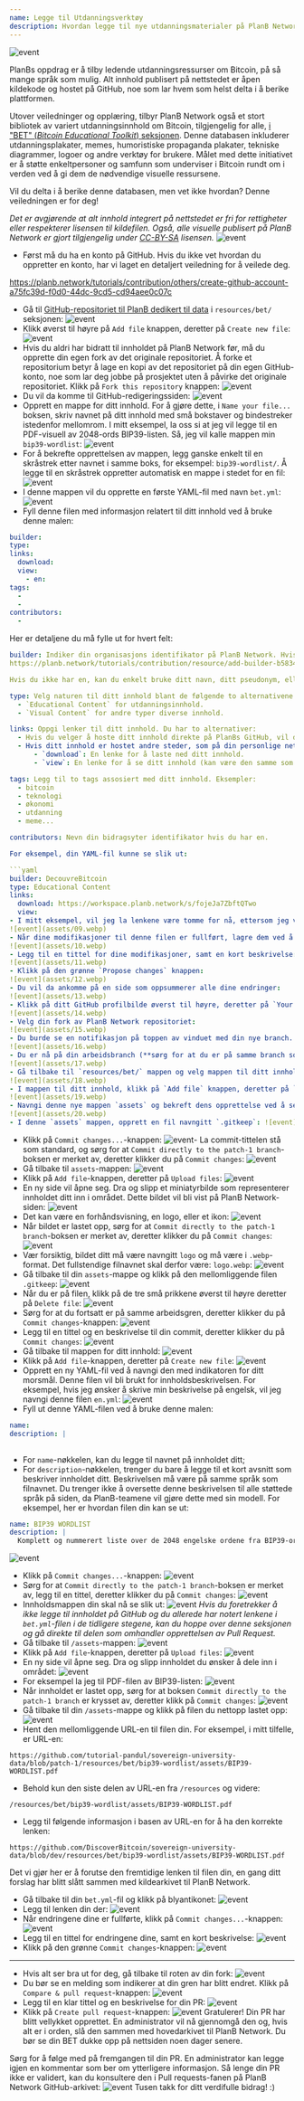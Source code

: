 ```yaml
---
name: Legge til Utdanningsverktøy
description: Hvordan legge til nye utdanningsmaterialer på PlanB Network?
---
```

![event](assets/cover.webp)

PlanBs oppdrag er å tilby ledende utdanningsressurser om Bitcoin, på så mange språk som mulig. Alt innhold publisert på nettstedet er åpen kildekode og hostet på GitHub, noe som lar hvem som helst delta i å berike plattformen.

Utover veiledninger og opplæring, tilbyr PlanB Network også et stort bibliotek av variert utdanningsinnhold om Bitcoin, tilgjengelig for alle, [i "BET" (_Bitcoin Educational Toolkit_) seksjonen](https://planb.network/resources/bet). Denne databasen inkluderer utdanningsplakater, memes, humoristiske propaganda plakater, tekniske diagrammer, logoer og andre verktøy for brukere. Målet med dette initiativet er å støtte enkeltpersoner og samfunn som underviser i Bitcoin rundt om i verden ved å gi dem de nødvendige visuelle ressursene.

Vil du delta i å berike denne databasen, men vet ikke hvordan? Denne veiledningen er for deg!

*Det er avgjørende at alt innhold integrert på nettstedet er fri for rettigheter eller respekterer lisensen til kildefilen. Også, alle visuelle publisert på PlanB Network er gjort tilgjengelig under [CC-BY-SA](https://creativecommons.org/licenses/by-sa/4.0/) lisensen.*
![event](assets/01.webp)
- Først må du ha en konto på GitHub. Hvis du ikke vet hvordan du oppretter en konto, har vi laget en detaljert veiledning for å veilede deg.

https://planb.network/tutorials/contribution/others/create-github-account-a75fc39d-f0d0-44dc-9cd5-cd94aee0c07c


- Gå til [GitHub-repositoriet til PlanB dedikert til data](https://github.com/DecouvreBitcoin/sovereign-university-data/tree/dev/resources/bet) i `resources/bet/` seksjonen:
![event](assets/02.webp)
- Klikk øverst til høyre på `Add file` knappen, deretter på `Create new file`:
![event](assets/03.webp)
- Hvis du aldri har bidratt til innholdet på PlanB Network før, må du opprette din egen fork av det originale repositoriet. Å forke et repositorium betyr å lage en kopi av det repositoriet på din egen GitHub-konto, noe som lar deg jobbe på prosjektet uten å påvirke det originale repositoriet. Klikk på `Fork this repository` knappen:
![event](assets/04.webp)
- Du vil da komme til GitHub-redigeringssiden:
![event](assets/05.webp)
- Opprett en mappe for ditt innhold. For å gjøre dette, i `Name your file...` boksen, skriv navnet på ditt innhold med små bokstaver og bindestreker istedenfor mellomrom. I mitt eksempel, la oss si at jeg vil legge til en PDF-visuell av 2048-ords BIP39-listen. Så, jeg vil kalle mappen min `bip39-wordlist`: ![event](assets/06.webp)
- For å bekrefte opprettelsen av mappen, legg ganske enkelt til en skråstrek etter navnet i samme boks, for eksempel: `bip39-wordlist/`. Å legge til en skråstrek oppretter automatisk en mappe i stedet for en fil:
![event](assets/07.webp)
- I denne mappen vil du opprette en første YAML-fil med navn `bet.yml`:
![event](assets/08.webp)
- Fyll denne filen med informasjon relatert til ditt innhold ved å bruke denne malen:

```yaml
builder: 
type: 
links:
  download: 
  view: 
    - en: 
tags:
  - 
  - 
contributors:
  - 
```

Her er detaljene du må fylle ut for hvert felt:
```yaml
builder: Indiker din organisasjons identifikator på PlanB Network. Hvis du ikke allerede har en "builder" identifikator for ditt firma, kan du opprette en ved å følge denne veiledningen.
https://planb.network/tutorials/contribution/resource/add-builder-b5834c46-6dcc-4064-8d68-1ef529991d3d

Hvis du ikke har en, kan du enkelt bruke ditt navn, ditt pseudonym, eller navnet på din bedrift uten å ha opprettet en builder-profil.

type: Velg naturen til ditt innhold blant de følgende to alternativene:
  - `Educational Content` for utdanningsinnhold.
  - `Visual Content` for andre typer diverse innhold.

links: Oppgi lenker til ditt innhold. Du har to alternativer:
  - Hvis du velger å hoste ditt innhold direkte på PlanBs GitHub, vil du trenge å legge til lenkene til denne filen i de følgende stegene.
  - Hvis ditt innhold er hostet andre steder, som på din personlige nettside, indiker de tilsvarende lenkene her:
      - `download`: En lenke for å laste ned ditt innhold.
      - `view`: En lenke for å se ditt innhold (kan være den samme som nedlastingslenken). Hvis ditt innhold er tilgjengelig på flere språk, legg til en lenke for hvert språk.

tags: Legg til to tags assosiert med ditt innhold. Eksempler:
  - bitcoin
  - teknologi
  - økonomi
  - utdanning
  - meme...

contributors: Nevn din bidragsyter identifikator hvis du har en.

For eksempel, din YAML-fil kunne se slik ut:

```yaml
builder: DecouvreBitcoin
type: Educational Content
links:
  download: https://workspace.planb.network/s/fojeJa7ZbftQTwo
  view:
- I mitt eksempel, vil jeg la lenkene være tomme for nå, ettersom jeg vil legge til min PDF direkte på GitHub:
![event](assets/09.webp)
- Når dine modifikasjoner til denne filen er fullført, lagre dem ved å klikke på `Commit changes...` knappen:
![event](assets/10.webp)
- Legg til en tittel for dine modifikasjoner, samt en kort beskrivelse:
![event](assets/11.webp)
- Klikk på den grønne `Propose changes` knappen:
![event](assets/12.webp)
- Du vil da ankomme på en side som oppsummerer alle dine endringer:
![event](assets/13.webp)
- Klikk på ditt GitHub profilbilde øverst til høyre, deretter på `Your Repositories`:
![event](assets/14.webp)
- Velg din fork av PlanB Network repositoriet:
![event](assets/15.webp)
- Du burde se en notifikasjon på toppen av vinduet med din nye branch. Den er sannsynligvis kalt `patch-1`. Klikk på den:
![event](assets/16.webp)
- Du er nå på din arbeidsbranch (**sørg for at du er på samme branch som dine tidligere modifikasjoner, dette er viktig!**):
![event](assets/17.webp)
- Gå tilbake til `resources/bet/` mappen og velg mappen til ditt innhold som du nettopp opprettet i den forrige commiten:
![event](assets/18.webp)
- I mappen til ditt innhold, klikk på `Add file` knappen, deretter på `Create new file`:
![event](assets/19.webp)
- Navngi denne nye mappen `assets` og bekreft dens opprettelse ved å sette en skråstrek `/` på slutten:
![event](assets/20.webp)
- I denne `assets` mappen, opprett en fil navngitt `.gitkeep`: ![event](assets/21.webp)
```
- Klikk på `Commit changes...`-knappen: ![event](assets/22.webp)- La commit-tittelen stå som standard, og sørg for at `Commit directly to the patch-1 branch`-boksen er merket av, deretter klikker du på `Commit changes`: ![event](assets/23.webp)
- Gå tilbake til `assets`-mappen: ![event](assets/24.webp)
- Klikk på `Add file`-knappen, deretter på `Upload files`: ![event](assets/25.webp)
- En ny side vil åpne seg. Dra og slipp et miniatyrbilde som representerer innholdet ditt inn i området. Dette bildet vil bli vist på PlanB Network-siden: ![event](assets/26.webp)
- Det kan være en forhåndsvisning, en logo, eller et ikon: ![event](assets/27.webp)
- Når bildet er lastet opp, sørg for at `Commit directly to the patch-1 branch`-boksen er merket av, deretter klikker du på `Commit changes`: ![event](assets/28.webp)
- Vær forsiktig, bildet ditt må være navngitt `logo` og må være i `.webp`-format. Det fullstendige filnavnet skal derfor være: `logo.webp`: ![event](assets/29.webp)
- Gå tilbake til din `assets`-mappe og klikk på den mellomliggende filen `.gitkeep`: ![event](assets/30.webp)
- Når du er på filen, klikk på de tre små prikkene øverst til høyre deretter på `Delete file`: ![event](assets/31.webp)
- Sørg for at du fortsatt er på samme arbeidsgren, deretter klikker du på `Commit changes`-knappen: ![event](assets/32.webp)
- Legg til en tittel og en beskrivelse til din commit, deretter klikker du på `Commit changes`: ![event](assets/33.webp)
- Gå tilbake til mappen for ditt innhold: ![event](assets/34.webp)
- Klikk på `Add file`-knappen, deretter på `Create new file`: ![event](assets/35.webp)
- Opprett en ny YAML-fil ved å navngi den med indikatoren for ditt morsmål. Denne filen vil bli brukt for innholdsbeskrivelsen. For eksempel, hvis jeg ønsker å skrive min beskrivelse på engelsk, vil jeg navngi denne filen `en.yml`: ![event](assets/36.webp)
- Fyll ut denne YAML-filen ved å bruke denne malen:

```yaml
name: 
description: |
  
```

- For `name`-nøkkelen, kan du legge til navnet på innholdet ditt;
- For `description`-nøkkelen, trenger du bare å legge til et kort avsnitt som beskriver innholdet ditt. Beskrivelsen må være på samme språk som filnavnet. Du trenger ikke å oversette denne beskrivelsen til alle støttede språk på siden, da PlanB-teamene vil gjøre dette med sin modell.
For eksempel, her er hvordan filen din kan se ut:

```yaml
name: BIP39 WORDLIST
description: |
  Komplett og nummerert liste over de 2048 engelske ordene fra BIP39-ordlisten brukt til å kode mnemonic fraser. Dokumentet kan skrives ut på en enkelt side.
```

![event](assets/37.webp)
- Klikk på `Commit changes...`-knappen:
![event](assets/38.webp)
- Sørg for at `Commit directly to the patch-1 branch`-boksen er merket av, legg til en tittel, deretter klikker du på `Commit changes`:
![event](assets/39.webp)
- Innholdsmappen din skal nå se slik ut:
![event](assets/40.webp)
*Hvis du foretrekker å ikke legge til innholdet på GitHub og du allerede har notert lenkene i `bet.yml`-filen i de tidligere stegene, kan du hoppe over denne seksjonen og gå direkte til delen som omhandler opprettelsen av Pull Request.*
- Gå tilbake til `/assets`-mappen:
![event](assets/41.webp)
- Klikk på `Add file`-knappen, deretter på `Upload files`:
![event](assets/42.webp)
- En ny side vil åpne seg. Dra og slipp innholdet du ønsker å dele inn i området:
![event](assets/43.webp)
- For eksempel la jeg til PDF-filen av BIP39-listen:
![event](assets/44.webp)
- Når innholdet er lastet opp, sørg for at boksen `Commit directly to the patch-1 branch` er krysset av, deretter klikk på `Commit changes`:
![event](assets/45.webp)
- Gå tilbake til din `/assets`-mappe og klikk på filen du nettopp lastet opp:
![event](assets/46.webp)
- Hent den mellomliggende URL-en til filen din. For eksempel, i mitt tilfelle, er URL-en:

```url
https://github.com/tutorial-pandul/sovereign-university-data/blob/patch-1/resources/bet/bip39-wordlist/assets/BIP39-WORDLIST.pdf
```

- Behold kun den siste delen av URL-en fra `/resources` og videre:

```url
/resources/bet/bip39-wordlist/assets/BIP39-WORDLIST.pdf
```

- Legg til følgende informasjon i basen av URL-en for å ha den korrekte lenken:

```url
https://github.com/DiscoverBitcoin/sovereign-university-data/blob/dev/resources/bet/bip39-wordlist/assets/BIP39-WORDLIST.pdf
```

Det vi gjør her er å forutse den fremtidige lenken til filen din, en gang ditt forslag har blitt slått sammen med kildearkivet til PlanB Network.
- Gå tilbake til din `bet.yml`-fil og klikk på blyantikonet: ![event](assets/47.webp)
- Legg til lenken din der:
![event](assets/48.webp)
- Når endringene dine er fullførte, klikk på `Commit changes...`-knappen:
![event](assets/49.webp)
- Legg til en tittel for endringene dine, samt en kort beskrivelse:
![event](assets/50.webp)
- Klikk på den grønne `Commit changes`-knappen:
![event](assets/51.webp)

---

- Hvis alt ser bra ut for deg, gå tilbake til roten av din fork:
![event](assets/52.webp)
- Du bør se en melding som indikerer at din gren har blitt endret. Klikk på `Compare & pull request`-knappen:
![event](assets/53.webp)
- Legg til en klar tittel og en beskrivelse for din PR:
![event](assets/54.webp)
- Klikk på `Create pull request`-knappen:
![event](assets/55.webp)
Gratulerer! Din PR har blitt vellykket opprettet. En administrator vil nå gjennomgå den og, hvis alt er i orden, slå den sammen med hovedarkivet til PlanB Network. Du bør se din BET dukke opp på nettsiden noen dager senere.

Sørg for å følge med på fremgangen til din PR. En administrator kan legge igjen en kommentar som ber om ytterligere informasjon. Så lenge din PR ikke er validert, kan du konsultere den i Pull requests-fanen på PlanB Network GitHub-arkivet:
![event](assets/56.webp)
Tusen takk for ditt verdifulle bidrag! :)